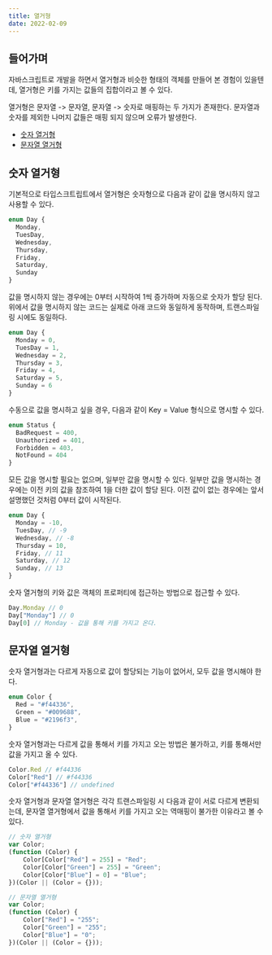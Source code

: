 ```yaml
---
title: 열거형
date: 2022-02-09
---
```


## 들어가며

자바스크립트로 개발을 하면서 열거형과 비슷한 형태의 객체를 만들어 본 경험이 있을텐데, 열거형은 키를 가지는 값들의 집합이라고 볼 수 있다.

열거형은 문자열 -> 문자열, 문자열 -> 숫자로 매핑하는 두 가지가 존재한다.
문자열과 숫자를 제외한 나머지 값들은 매핑 되지 않으며 오류가 발생한다.

- [숫자 열거형](#숫자-열거형)
- [문자열 열거형](#문자열-열거형)

## 숫자 열거형

기본적으로 타입스크트립트에서 열거형은 숫자형으로 다음과 같이 값을 명시하지 않고 사용할 수 있다.

```typescript
enum Day {
  Monday,
  TuesDay,
  Wednesday,
  Thursday,
  Friday,
  Saturday,
  Sunday
}
```

값을 명시하지 않는 경우에는 0부터 시작하여 1씩 증가하며 자동으로 숫자가 할당 된다.
위에서 값을 명시하지 않는 코드는 실제로 아래 코드와 동일하게 동작하며, 트랜스파일링 시에도 동일하다.

```typescript
enum Day {
  Monday = 0,
  TuesDay = 1,
  Wednesday = 2,
  Thursday = 3,
  Friday = 4,
  Saturday = 5,
  Sunday = 6
}
```

수동으로 값을 명시하고 싶을 경우, 다음과 같이 Key = Value 형식으로 명시할 수 있다.

```typescript
enum Status {
  BadRequest = 400,
  Unauthorized = 401,
  Forbidden = 403,
  NotFound = 404
}
```

모든 값을 명시할 필요는 없으며, 일부만 값을 명시할 수 있다.
일부만 값을 명시하는 경우에는 이전 키의 값을 참조하여 1을 더한 값이 할당 된다.
이전 값이 없는 경우에는 앞서 설명했던 것처럼 0부터 값이 시작된다.

```typescript
enum Day {
  Monday = -10,
  TuesDay, // -9
  Wednesday, // -8
  Thursday = 10,
  Friday, // 11
  Saturday, // 12
  Sunday, // 13
}
```

숫자 열거형의 키와 값은 객체의 프로퍼티에 접근하는 방법으로 접근할 수 있다.

```typescript
Day.Monday // 0
Day["Monday"] // 0
Day[0] // Monday - 값을 통해 키를 가지고 온다.
```

## 문자열 열거형

숫자 열거형과는 다르게 자동으로 값이 할당되는 기능이 없어서, 모두 값을 명시해야 한다.

```typescript
enum Color {
  Red = "#f44336",
  Green = "#009688",
  Blue = "#2196f3",
}
```

숫자 열거형과는 다르게 값을 통해서 키를 가지고 오는 방법은 불가하고, 키를 통해서만 값을 가지고 올 수 있다.

```typescript
Color.Red // #f44336
Color["Red"] // #f44336
Color["#f44336"] // undefined
```

숫자 열거형과 문자열 열거형은 각각 트랜스파일링 시 다음과 같이 서로 다르게 변환되는데, 문자열 열거형에서 값을 통해서 키를 가지고 오는 역매핑이 불가한 이유라고 볼 수 있다.

```javascript
// 숫자 열거형
var Color;
(function (Color) {
    Color[Color["Red"] = 255] = "Red";
    Color[Color["Green"] = 255] = "Green";
    Color[Color["Blue"] = 0] = "Blue";
})(Color || (Color = {}));

// 문자열 열거형
var Color;
(function (Color) {
    Color["Red"] = "255";
    Color["Green"] = "255";
    Color["Blue"] = "0";
})(Color || (Color = {}));
```
